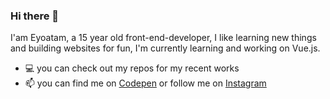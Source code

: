 ### Hi there 👋

I'am Eyoatam, a 15 year old front-end-developer, I like learning new things
 and building websites for fun, I'm currently learning and working on Vue.js.
- 💻 you can check out my repos for my recent works 
- 📫 you can find me on [Codepen](https://www.codepen.io/Eyoatam) or follow me on [Instagram](https://www.instagram.com/eyoatam.codes)
